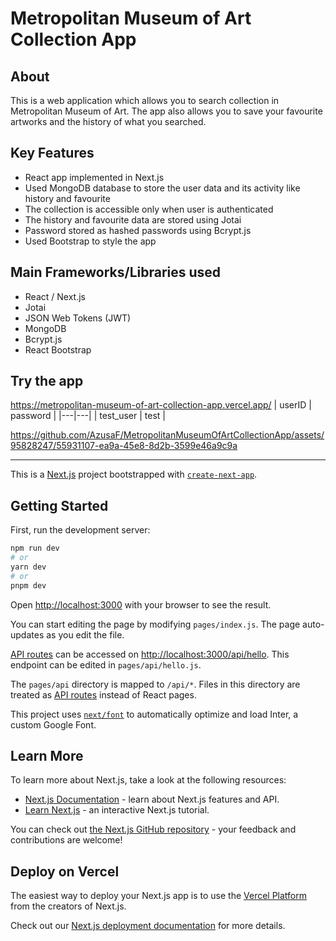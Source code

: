 # Metropolitan Museum of Art Collection App

## About
This is a web application which allows you to search collection in Metropolitan Museum of Art. The app also allows you to save your favourite artworks and the history of what you searched.

## Key Features
- React app implemented in Next.js 
- Used MongoDB database to store the user data and its activity like history and favourite
- The collection is accessible only when user is authenticated
- The history and favourite data are stored using Jotai
- Password stored as hashed passwords using Bcrypt.js
- Used Bootstrap to style the app    


## Main Frameworks/Libraries used
- React / Next.js
- Jotai
- JSON Web Tokens (JWT)
- MongoDB
- Bcrypt.js
- React Bootstrap   

## Try the app
https://metropolitan-museum-of-art-collection-app.vercel.app/
| userID | password |
|---|---|
| test_user | test |

https://github.com/AzusaF/MetropolitanMuseumOfArtCollectionApp/assets/95828247/55931107-ea9a-45e8-8d2b-3599e46a9c9a


---


This is a [Next.js](https://nextjs.org/) project bootstrapped with [`create-next-app`](https://github.com/vercel/next.js/tree/canary/packages/create-next-app).

## Getting Started

First, run the development server:

```bash
npm run dev
# or
yarn dev
# or
pnpm dev
```

Open [http://localhost:3000](http://localhost:3000) with your browser to see the result.

You can start editing the page by modifying `pages/index.js`. The page auto-updates as you edit the file.

[API routes](https://nextjs.org/docs/api-routes/introduction) can be accessed on [http://localhost:3000/api/hello](http://localhost:3000/api/hello). This endpoint can be edited in `pages/api/hello.js`.

The `pages/api` directory is mapped to `/api/*`. Files in this directory are treated as [API routes](https://nextjs.org/docs/api-routes/introduction) instead of React pages.

This project uses [`next/font`](https://nextjs.org/docs/basic-features/font-optimization) to automatically optimize and load Inter, a custom Google Font.

## Learn More

To learn more about Next.js, take a look at the following resources:

- [Next.js Documentation](https://nextjs.org/docs) - learn about Next.js features and API.
- [Learn Next.js](https://nextjs.org/learn) - an interactive Next.js tutorial.

You can check out [the Next.js GitHub repository](https://github.com/vercel/next.js/) - your feedback and contributions are welcome!

## Deploy on Vercel

The easiest way to deploy your Next.js app is to use the [Vercel Platform](https://vercel.com/new?utm_medium=default-template&filter=next.js&utm_source=create-next-app&utm_campaign=create-next-app-readme) from the creators of Next.js.

Check out our [Next.js deployment documentation](https://nextjs.org/docs/deployment) for more details.
